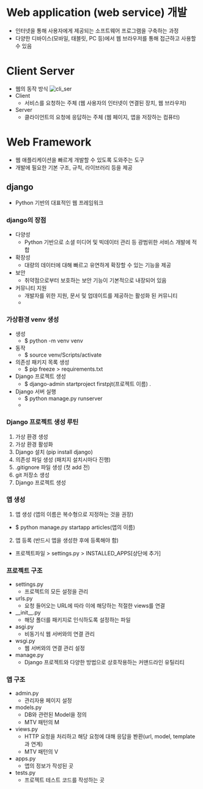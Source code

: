 # Web application (web service) 개발
- 인터넷을 통해 사용자에게 제공되는 소프트웨어 프로그램을 구축하는 과정
- 다양한 디바이스(모바일, 태블릿, PC 등)에서 웹 브라우저를 통해 접근하고 사용할 수 있음
# Client Server
- 웹의 동작 방식
![cli_ser](/클라이언트서버.JPG)
- Client
  - 서비스를 요청하는 주체 (웹 사용자의 인터넷이 연결된 장치, 웹 브라우저)
- Server
  - 클라이언트의 요청에 응답하는 주체 (웹 페이지, 앱을 저장하는 컴퓨터)
# Web Framework
- 웹 애플리케이션을 빠르게 개발할 수 있도록 도와주는 도구
- 개발에 필요한 기본 구조, 규칙, 라이브러리 등을 제공
## django
- Python 기반의 대표적인 웹 프레임워크
### django의 장점
- 다양성
  - Python 기반으로 소셜 미디어 및 빅데이터 관리 등 광범위한 서비스 개발에 적합
- 확장성
  - 대량의 데이터에 대해 빠르고 유연하게 확장할 수 있는 기능을 제공
- 보안
  - 취약점으로부터 보호하는 보안 기능이 기본적으로 내장되어 있음
- 커뮤니티 지원
  - 개발자를 위한 지원, 문서 및 업데이트를 제공하는 활성화 된 커뮤니티
  - 
### 가상환경 venv 생성
- 생성
  - $ python -m venv venv
- 동작
  - $ source venv/Scripts/activate
- 의존성 패키지 목록 생성
  - $ pip freeze > requirements.txt
- Django 프로젝트 생성
  - $ django-admin startproject firstpjt(프로젝트 이름) . 
- Django 서버 실행
  - $ python manage.py runserver
  - 
### Django 프로젝트 생성 루틴
1. 가상 환경 생성
2. 가상 환경 활성화
3. Django 설치 (pip install django)
4. 의존성 파일 생성 (패치지 설치시마다 진행)
5. .gitignore 파일 생성 (첫 add 전)
6. git 저장소 생성
7. Django 프로젝트 생성

### 앱 생성
1. 앱 생성 (앱의 이름은 복수형으로 지정하는 것을 권장)
  - $ python manage.py startapp articles(앱의 이름)
2. 앱 등록 (반드시 앱을 생성한 후에 등록해야 함)
  - 프로젝트파일 > settings.py > INSTALLED_APPS[상단에 추가]

### 프로젝트 구조
- settings.py
  - 프로젝트의 모든 설정을 관리
- urls.py
  - 요청 들어오는 URL에 따라 이에 해당하는 적절한 views를 연결
- \_\_init__.py
  - 해당 폴더를 패키지로 인식하도록 설정하는 파일
- asgi.py
  - 비동기식 웹 서버와의 연결 관리
- wsgi.py
  - 웹 서버와의 연결 관리 설정
- manage.py
  - Django 프로젝트와 다양한 방법으로 상호작용하는 커맨드라인 유틸리티

### 앱 구조
- admin.py
  - 관리자용 페이지 설정
- models.py
  - DB와 관련된 Model을 정의
  - MTV 패턴의 M
- views.py
  - HTTP 요청을 처리하고 해당 요청에 대해 응답을 봔환(url, model, template과 연계)
  - MTV 패턴의 V
- apps.py
  - 앱의 정보가 작성된 곳
- tests.py
  - 프로젝트 테스트 코드를 작성하는 곳